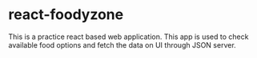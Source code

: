 # react-foodyzone
This is a practice react based web application. This app is used to check available food options and fetch the data on UI through JSON server.
